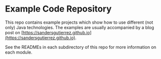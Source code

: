 # Example Code Repository

This repo contains example projects which show how to use different (not only) Java technologies.
The examples are usually accompanied by a blog post on [https://sandersgutierrez.github.io](https://sandersgutierrez.github.io).

See the READMEs in each subdirectory of this repo for more information on each module.
